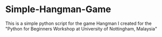 # Simple-Hangman-Game
This is a simple python script for the game Hangman I created for the "Python for Beginners Workshop at University of Nottingham, Malaysia"
